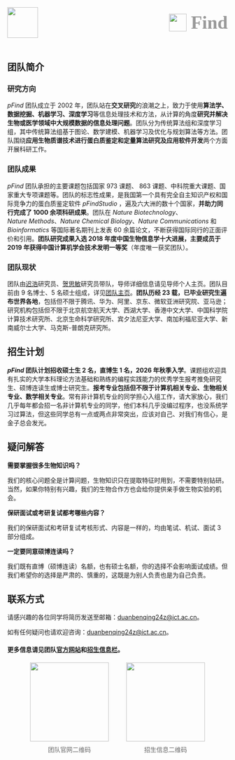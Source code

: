 <div style="
  display: flex;
  justify-content: space-between; 
  align-items: center; 
  width: 100%; 
  box-sizing: border-box;
  padding: 0 0px; 
">
  <div style="
    width: 100%; 
    display: flex;
    align-items: center;
    gap: 10px;
    box-sizing: border-box; 
  ">
    <img src="https://ict.cas.cn/images/header_ict.png" style="height: 70px;" />
  </div>

  <div style="
    width: 45%; 
    display: flex;
    align-items: center;
    gap: 10px;
    justify-content: flex-end; 
    box-sizing: border-box;
  ">
    <img src="https://pfind.ict.ac.cn/images/favicon.png" style="height: 40px;" />
    <h1 style="font-size: 3em; font-family: Cambria, Microsoft YaHei; margin: 0; color: #999">Find</h1>
  </div>
</div>

<p style="clear: both; margin-top: 50px;">

## 团队简介

### 研究方向

$pFind$ 团队成立于 $2002$ 年，团队站在**交叉研究**的浪潮之上，致力于使用**算法学、数据挖掘、机器学习、深度学习**等信息处理技术和方法，从计算的角度**研究并解决生物或医学领域中大规模数据的信息处理问题**。团队分为传统算法组和深度学习组，其中传统算法组基于图论、数学建模、机器学习及优化与规划算法等方法。团队围绕**应用生物质谱技术进行蛋白质鉴定和定量算法研究及应用软件开发**两个方面开展科研工作。

### 团队成果

$pFind$ 团队承担的主要课题包括国家 $973$ 课题、 $863$ 课题、中科院重大课题、国家重大专项课题等。团队的标志性成果，是我国第一个具有完全自主知识产权和国际竞争力的蛋白质鉴定软件 $pFindStudio$ ，遍及六大洲的数十个国家，**并助力同行完成了 $1000$ 余项科研成果**。团队在 $Nature \ Biotechnology$、$Nature \ Methods$、$Nature \ Chemical \ Biology$、$Nature \ Communications$ 和 $Bioinformatics$ 等国际著名期刊上发表 $60$ 余篇论文，不断获得国际同行的正面评价和引用。**团队研究成果入选 $2018$ 年度中国生物信息学十大进展，主要成员于 $2019$ 年获得中国计算机学会技术发明一等奖**（年度唯一获奖团队）。

### 团队现状

团队由[迟浩](https://pfind.ict.ac.cn/people/chihao/)研究员、[贺思敏](http://pfind.net/people/hesimin/Chinese/default.htm)研究员带队，导师详细信息请见导师个人主页。团队目前由 $9$ 名博士、$5$ 名硕士组成，详见[团队主页](https://pfind.ict.ac.cn)。**团队历经 $23$ 载，已毕业研究生遍布世界各地**，包括但不限于腾讯、华为、阿里、京东、微软亚洲研究院、亚马逊；研究机构包括但不限于北京航空航天大学、西湖大学、香港中文大学、中国科学院计算技术研究所、北京生命科学研究所、宾夕法尼亚大学、南加利福尼亚大学、新南威尔士大学、马克斯-普朗克研究所。

## 招生计划

**$pFind$ 团队计划招收硕士生 $2$ 名，直博生 $1$ 名，$2026$ 年秋季入学**。课题组欢迎具有扎实的大学本科理论方法基础和熟练的编程实践能力的优秀学生报考推免研究生、硕博连读生或博士研究生。**报考专业包括但不限于计算机相关专业、生物相关专业、数学相关专业**。常有非计算机专业的同学担心入组工作，请大家放心，我们几乎每年都会招一名非计算机专业的同学，他们本科几乎没编过程序，也没系统学习过算法，但这些同学总有一点或两点非常突出，应该对自己、对我们有信心，是金子总会发光。

## 疑问解答

**需要掌握很多生物知识吗？**

我们的核心问题全是计算问题，生物知识只在提取特征时用到，不需要特别钻研。当然，如果你特别有兴趣，我们的生物合作方也会给你提供亲手做生物实验的机会。

**保研面试或考研复试都考哪些内容？**

我们的保研面试和考研复试考核形式、内容是一样的，均由笔试、机试、面试 $3$ 部分组成。

**一定要同意硕博连读吗？**

我们既有直博（硕博连读）名额，也有硕士名额，你的选择不会影响面试成绩。但我们希望你的选择是严肃的、慎重的，这既是为别人负责也是为自己负责。


## 联系方式

请感兴趣的各位同学将简历发送至邮箱：duanbenqing24z@ict.ac.cn。

如有任何疑问也请欢迎咨询：duanbenqing24z@ict.ac.cn。

#### 更多信息请见团队[官方网站](https://pfind.ict.ac.cn)和[招生信息栏](https://pfind.ict.ac.cn/rt/)。

<div style="
  text-align: center;  /* 整个二维码模块居中 */
  margin: 20px 0;       /* 与上下文字间隔20px，可微调 */
">
  <div style="
    display: inline-flex;  /* 横向布局两个单元 */
    gap: 40px;             /* 两个单元之间的间距，比原20px稍大，避免拥挤 */
    align-items: flex-start; /* 确保两个单元顶部对齐（避免注释长短影响对齐） */
  ">
    <div style="
      display: flex;
      flex-direction: column; /* 垂直排列：二维码在上，注释在下 */
      align-items: center;    /* 单元内内容居中（注释跟二维码对齐） */
    ">
      <img src="https://tc.z.wiki/autoupload/f/hXWfFbh44HREn5GCCU4On2877XpOiCZ_ICUMFv3lXd6yl5f0KlZfm6UsKj-HyTuv/20250902/Azb4/400X400/%E5%9B%A2%E9%98%9F%E5%AE%98%E7%BD%91.png"
           style="
             width: 180px;    /* 固定二维码宽度（缩小尺寸，可按需改120-180px） */
             height: auto;    /* 保持宽高比，避免变形 */
           ">
      <p style="
        margin: 8px 0 0;  /* 注释与二维码间距8px，无下外边距 */
        font-size: 14px;  /* 注释字体大小，比正文稍小更协调 */
        color: #666;      /* 注释颜色（灰色系，不抢二维码视觉） */
      ">团队官网二维码</p>
    </div>
    <div style="
      display: flex;
      flex-direction: column;
      align-items: center;
    ">
      <img src="https://tc-new.z.wiki/autoupload/f/hXWfFbh44HREn5GCCU4On2877XpOiCZ_ICUMFv3lXd6yl5f0KlZfm6UsKj-HyTuv/20250902/nxjQ/400X400/%E6%8B%9B%E7%94%9F%E4%BF%A1%E6%81%AF.png"
           style="
             width: 180px;    /* 与第一个二维码宽度一致，保持对称 */
             height: auto;
           ">
      <p style="
        margin: 8px 0 0;
        font-size: 14px;
        color: #666;
      ">招生信息二维码</p>
    </div>
  </div>
</div>

</p>